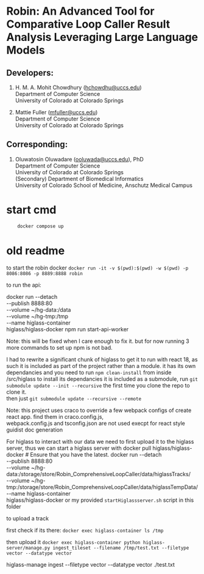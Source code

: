 # Robin:  An Advanced Tool for Comparative Loop Caller Result Analysis Leveraging Large Language Models

## Developers:
1)  H. M. A. Mohit Chowdhury (hchowdhu@uccs.edu)  
Department of Computer Science  
University of Colorado at Colorado Springs  

2) Mattie Fuller (mfuller@uccs.edu)  
Department of Computer Science  
University of Colorado at Colorado Springs  

## Corresponding:
1) Oluwatosin Oluwadare (ooluwada@uccs.edu), PhD  
Department of Computer Science  
University of Colorado at Colorado Springs  
(Secondary) Department of Biomedical Informatics  
University of Colorado School of Medicine, Anschutz Medical Campus  









# start cmd
```bash 
    docker compose up
```

# old readme
to start the robin docker
```docker run -it -v $(pwd):$(pwd) -w $(pwd) -p 8086:8086 -p 8889:8888 robin```

to run the api: 
<!-- launch the docker
nvm install --lts
nvm use --lts
npm install
apt-get -y install python
nohup mongod --dbpath ./data & -->
docker run --detach \
           --publish 8888:80 \
           --volume ~/hg-data:/data \
           --volume ~/hg-tmp:/tmp \
           --name higlass-container \
           higlass/higlass-docker
npm run start-api-worker

Note: this will be fixed when I care enough to fix it. but for now running 3 more commands to set up npm is not bad.



I had to rewrite a significant chunk of higlass to get it to run with react 18, as such it is included as part of the project rather than a module.
it has its own dependancies and you need to run ```npm clean-install``` from inside /src/higlass to install its dependancies
it is included as a submodule, run ```git submodule update --init --recursive``` the first time you clone the repo to clone it.  
then just ```git submodule update --recursive --remote```

Note: this project uses craco to override a few webpack configs of create react app. find them in craco.config.js,   
webpack.config.js and tsconfig.json are not used execpt for react style guidist doc generation   


For higlass to interact with our data we need to first upload it to the higlass server, thus we can start a higlass server with
docker pull higlass/higlass-docker # Ensure that you have the latest.
docker run --detach \
           --publish 8888:80 \
           --volume ~/hg-data:/storage/store/Robin_ComprehensiveLoopCaller/data/higlassTracks/ \
           --volume ~/hg-tmp:/storage/store/Robin_ComprehensiveLoopCaller/data/higlassTempData/ \
           --name higlass-container \
           higlass/higlass-docker
or my provided ```startHiglassserver.sh``` script in this folder

to upload a track

first check if its there:
```docker exec higlass-container ls /tmp```

then upload it
```docker exec higlass-container python higlass-server/manage.py ingest_tileset --filename /tmp/test.txt --filetype vector --datatype vector```

higlass-manage ingest --filetype vector --datatype vector ./test.txt


